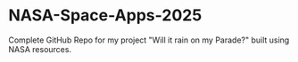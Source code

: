 # NASA-Space-Apps-2025
Complete GitHub Repo for my project "Will it rain on my Parade?" built using NASA resources.
